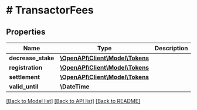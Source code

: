 # # TransactorFees

## Properties

Name | Type | Description | Notes
------------ | ------------- | ------------- | -------------
**decrease_stake** | [**\OpenAPI\Client\Model\Tokens**](Tokens.md) |  | [optional]
**registration** | [**\OpenAPI\Client\Model\Tokens**](Tokens.md) |  | [optional]
**settlement** | [**\OpenAPI\Client\Model\Tokens**](Tokens.md) |  | [optional]
**valid_until** | **\DateTime** |  | [optional]

[[Back to Model list]](../../README.md#models) [[Back to API list]](../../README.md#endpoints) [[Back to README]](../../README.md)
